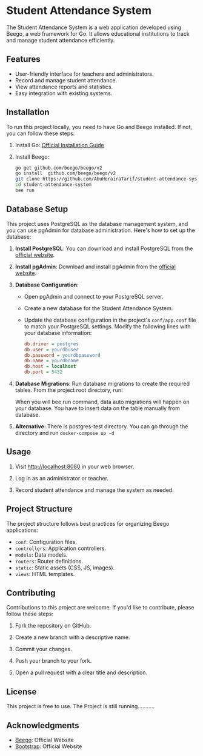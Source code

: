 # Student Attendance System

The Student Attendance System is a web application developed using Beego, a web framework for Go. It allows educational institutions to track and manage student attendance efficiently.

## Features

- User-friendly interface for teachers and administrators.
- Record and manage student attendance.
- View attendance reports and statistics.
- Easy integration with existing systems.

## Installation

To run this project locally, you need to have Go and Beego installed. If not, you can follow these steps:

1. Install Go: [Official Installation Guide](https://golang.org/doc/install)

2. Install Beego:

   ```bash
   go get github.com/beego/beego/v2
   go install  github.com/beego/beego/v2
   git clone https://github.com/AbuHorairaTarif/student-attendance-system.git
   cd student-attendance-system
   bee run

   ```


 ## Database Setup

This project uses PostgreSQL as the database management system, and you can use pgAdmin for database administration. Here's how to set up the database:

1. **Install PostgreSQL**: You can download and install PostgreSQL from the [official website](https://www.postgresql.org/download/).

2. **Install pgAdmin**: Download and install pgAdmin from the [official website](https://www.pgadmin.org/download/).

3. **Database Configuration**:

   - Open pgAdmin and connect to your PostgreSQL server.

   - Create a new database for the Student Attendance System.

   - Update the database configuration in the project's `conf/app.conf` file to match your PostgreSQL settings. Modify the following lines with your database information:

     ```ini
     db.driver = postgres
     db.user = yourdbuser
     db.password = yourdbpassword
     db.name = yourdbname
     db.host = localhost
     db.port = 5432
     ```

4. **Database Migrations**: Run database migrations to create the required tables. From the project root directory, run:

   When you will bee run command, data auto migrations will happen on your database. You have to insert data on the table manually from database.

5. **Alternative:** There is postgres-test directory. You can go through the directory and run
   ```docker-compose up -d```

## Usage

1. Visit [http://localhost:8080](http://localhost:8080) in your web browser.

2. Log in as an administrator or teacher.

3. Record student attendance and manage the system as needed.

## Project Structure

The project structure follows best practices for organizing Beego applications:

- `conf`: Configuration files.
- `controllers`: Application controllers.
- `models`: Data models.
- `routers`: Router definitions.
- `static`: Static assets (CSS, JS, images).
- `views`: HTML templates.

## Contributing

Contributions to this project are welcome. If you'd like to contribute, please follow these steps:

1. Fork the repository on GitHub.

2. Create a new branch with a descriptive name.

3. Commit your changes.

4. Push your branch to your fork.

5. Open a pull request with a clear title and description.

## License

This project is free to use. The Project is still running...........

## Acknowledgments

- [Beego](https://beego.me): Official Website
- [Bootstrap](https://getbootstrap.com): Official Website
